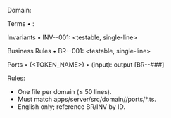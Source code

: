 Domain: <DomainName>

Terms
	• <Term>: <single-line definition>

Invariants
	• INV-<DOMAIN>-001: <testable, single-line>

Business Rules
	• BR-<DOMAIN>-001: <testable, single-line>

Ports
	• <IServiceName> (<TOKEN_NAME>)
	• <methodName>(input): output [BR-<DOMAIN>-###]

Rules:
- One file per domain (≤ 50 lines).
- Must match apps/server/src/domain/<domain>/ports/*.ts.
- English only; reference BR/INV by ID.

